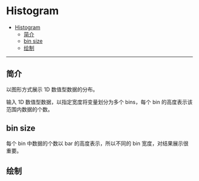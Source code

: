# Histogram

- [Histogram](#histogram)
  - [简介](#%e7%ae%80%e4%bb%8b)
  - [bin size](#bin-size)
  - [绘制](#%e7%bb%98%e5%88%b6)

***

## 简介

以图形方式展示 1D 数值型数据的分布。

输入 1D 数值型数据，以指定宽度将变量划分为多个 bins，每个 bin 的高度表示该范围内数据的个数。

## bin size

每个 bin 中数据的个数以 bar 的高度表示，所以不同的 bin 宽度，对结果展示很重要。

## 绘制